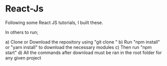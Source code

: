 # React-Js

Following some React JS tutorials, I built these.

In others to run;

a) Clone or Download the repository using "git clone <url>"
b) Run "npm install" or "yarn install" to download the necessary modules
c) Then run "npm start"
d) All the commands after download must be ran in the root folder for any given project 
